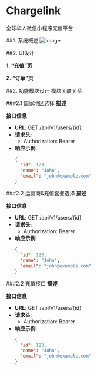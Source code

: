 # Chargelink
全球华人微信小程序充值平台

##1. 系统概述
![image](https://github.com/user-attachments/assets/7777c4db-8d7c-41f3-a211-1f5e33547d92)

##2. UI设计

**1. “充值”页**

**2. “订单”页**

##2. 功能模块设计
模块关联关系

###2.1 国家地区选择
**描述**

**接口信息**
- **URL**: GET /api/v1/users/{id}
- **请求头**:
  - Authorization: Bearer <token>
- **响应示例**:
  ```json
  {
    "id": 123,
    "name": "John",
    "email": "john@example.com"
  }
###2.2 运营商&充值套餐选择
**描述**

**接口信息**
- **URL**: GET /api/v1/users/{id}
- **请求头**:
  - Authorization: Bearer <token>
- **响应示例**:
  ```json
  {
    "id": 123,
    "name": "John",
    "email": "john@example.com"
  }
###2.2 充值接口
**描述**

**接口信息**
- **URL**: GET /api/v1/users/{id}
- **请求头**:
  - Authorization: Bearer <token>
- **响应示例**:
  ```json
  {
    "id": 123,
    "name": "John",
    "email": "john@example.com"
  }
